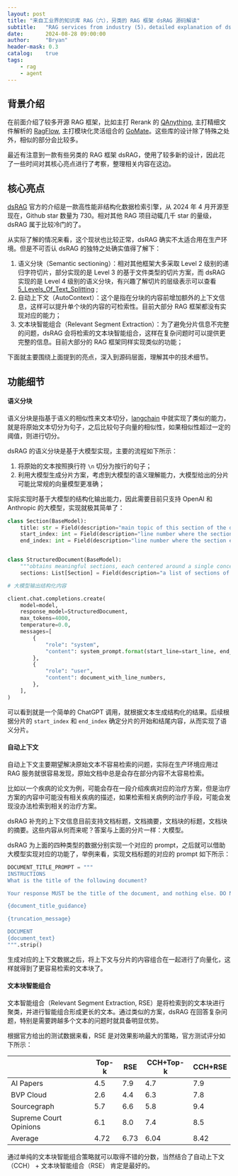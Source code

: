 ```yaml
---
layout: post
title: "来自工业界的知识库 RAG（六），另类的 RAG 框架 dsRAG 源码解读"
subtitle:   "RAG services from industry (5)，detailed explanation of dsRAG source code"
date:       2024-08-28 09:00:00
author:     "Bryan"
header-mask: 0.3
catalog:    true
tags:
    - rag
    - agent
---
```


## 背景介绍
在前面介绍了较多开源 RAG 框架，比如主打 Rerank 的 [QAnything](https://zhuanlan.zhihu.com/p/697031773), 主打精细文件解析的 [RagFlow](https://zhuanlan.zhihu.com/p/697902937), 主打模块化灵活组合的 [GoMate](https://zhuanlan.zhihu.com/p/705218535)。这些库的设计除了特殊之处外，相似的部分会比较多。

最近有注意到一款有些另类的 RAG 框架 dsRAG，使用了较多新的设计，因此花了一些时间对其核心亮点进行了考察，整理相关内容在这边。

## 核心亮点
[dsRAG](https://github.com/D-Star-AI/dsRAG) 官方的介绍是一款高性能非结构化数据检索引擎，从 2024 年 4 月开源至现在，Github star 数量为 730。相对其他 RAG 项目动辄几千 star 的量级，dsRAG 属于比较冷门的了。

从实际了解的情况来看，这个现状也比较正常，dsRAG 确实不太适合用在生产环境。但是不可否认 dsRAG 的独特之处确实值得了解下：

1. 语义分块（Semantic sectioning）：相对其他框架大多采取 Level 2 级别的递归字符切片，部分实现的是 Level 3 的基于文件类型的切片方案，而 dsRAG 实现的是 Level 4 级别的语义分块，有兴趣了解切片的层级表示可以查看 [5_Levels_Of_Text_Splitting](https://github.com/FullStackRetrieval-com/RetrievalTutorials/blob/main/tutorials/LevelsOfTextSplitting/5_Levels_Of_Text_Splitting.ipynb) ;
2. 自动上下文（AutoContext）：这个是指在分块的内容前增加额外的上下文信息，这样可以提升单个块的内容的可检索性。目前大部分 RAG 框架都没有实现对应的能力；
3. 文本块智能组合（Relevant Segment Extraction）：为了避免分片信息不完整的问题，dsRAG 会将检索的文本块智能组合，这样在复杂问题时可以提供更完整的信息。目前大部分的 RAG 框架同样实现类似的功能；

下面就主要围绕上面提到的亮点，深入到源码层面，理解其中的技术细节。

## 功能细节

#### 语义分块

语义分块是指基于语义的相似性来文本切分，[langchain](https://python.langchain.com/v0.1/docs/modules/data_connection/document_transformers/semantic-chunker/) 中就实现了类似的能力，就是将原始文本切分为句子，之后比较句子向量的相似性，如果相似性超过一定的阈值，则进行切分。

dsRAG 的语义分块是基于大模型实现，主要的流程如下所示：

1. 将原始的文本按照换行符 `\n` 切分为按行的句子；
2. 利用大模型生成分片方案，考虑到大模型的语义理解能力，大模型给出的分片可能比常规的向量模型更准确；

实际实现时基于大模型的结构化输出能力，因此需要目前只支持 OpenAI 和 Anthropic 的大模型，实现就极其简单了：

```python
class Section(BaseModel):
    title: str = Field(description="main topic of this section of the document (very descriptive)")
    start_index: int = Field(description="line number where the section begins (inclusive)")
    end_index: int = Field(description="line number where the section ends (inclusive)")


class StructuredDocument(BaseModel):
    """obtains meaningful sections, each centered around a single concept/topic"""
    sections: List[Section] = Field(description="a list of sections of the document")

# 大模型输出结构化内容

client.chat.completions.create(
    model=model,
    response_model=StructuredDocument,
    max_tokens=4000,
    temperature=0.0,
    messages=[
        {
            "role": "system",
            "content": system_prompt.format(start_line=start_line, end_line=end_line),
        },
        {
            "role": "user",
            "content": document_with_line_numbers,
        },
    ],
)
```

可以看到就是一个简单的 ChatGPT 调用，就根据文本生成结构化的结果。后续根据分片的 `start_index` 和 `end_index` 确定分片的开始和结尾内容，从而实现了语义分片。

#### 自动上下文

自动上下文主要期望解决原始文本不容易检索的问题，实际在生产环境应用过 RAG 服务就很容易发现，原始文档中总是会存在部分内容不太容易检索。

比如以一个疾病的论文为例，可能会存在一段介绍疾病对应的治疗方案，但是治疗方案的内容中可能没有相关疾病的描述，如果检索相关病例的治疗手段，可能会发现没办法检索到相关的治疗方案。

dsRAG 补充的上下文信息目前支持文档标题，文档摘要，文档块的标题，文档块的摘要。这些内容从何而来呢？答案与上面的分片一样：大模型。

dsRAG 为上面的四种类型的数据分别实现一个对应的 prompt，之后就可以借助大模型实现对应的功能了，举例来看，实现文档标题的对应的 prompt 如下所示：

```python
DOCUMENT_TITLE_PROMPT = """
INSTRUCTIONS
What is the title of the following document?

Your response MUST be the title of the document, and nothing else. DO NOT respond with anything else.

{document_title_guidance}

{truncation_message}

DOCUMENT
{document_text}
""".strip()
```

生成对应的上下文数据之后，将上下文与分片的内容组合在一起进行了向量化，这样就得到了更容易检索的文本块了。

#### 文本块智能组合

文本智能组合（Relevant Segment Extraction, RSE）是将检索到的文本块进行聚类，并进行智能组合形成更长的文本。通过类似的方案，dsRAG 在回答复杂问题，特别是需要跨越多个文本的问题时就具备明显优势。

根据官方给出的测试数据来看，RSE 是对效果影响最大的策略，官方测试评分如下所示：

| | Top-k| RSE | CCH+Top-k | CCH+RSE |
|---|---|---|---|---|
|AI Papers | 4.5 | 7.9 | 4.7 | 7.9 |
| BVP Cloud | 2.6 | 4.4 | 6.3 | 7.8 |
| Sourcegraph | 5.7 | 6.6 | 5.8 | 9.4 |
| Supreme Court Opinions | 6.1 | 8.0 | 7.4 | 8.5 |
| Average | 4.72 | 6.73 | 6.04 | 8.42 |

通过单纯的文本块智能组合策略就可以取得不错的分数，当然结合了自动上下文（CCH） + 文本块智能组合（RSE） 肯定是最好的。


